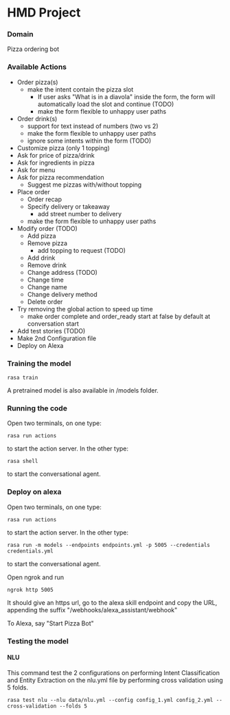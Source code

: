 # HMD Project

### Domain
Pizza ordering bot

### Available Actions
- Order pizza(s)
  - make the intent contain the pizza slot
    - If user asks "What is in a diavola" inside the form, the form will automatically load the slot and continue (TODO)
    - make the form flexible to unhappy user paths
- Order drink(s) 
  - support for text instead of numbers (two vs 2)
  - make the form flexible to unhappy user paths
  - ignore some intents within the form (TODO)
- Customize pizza (only 1 topping)
- Ask for price of pizza/drink
- Ask for ingredients in pizza
- Ask for menu
- Ask for pizza recommendation
  - Suggest me pizzas with/without topping
- Place order
  - Order recap
  - Specify delivery or takeaway
    - add street number to delivery
  - make the form flexible to unhappy user paths
- Modify order (TODO)
  - Add pizza
  - Remove pizza
    - add topping to request (TODO)
  - Add drink 
  - Remove drink
  - Change address (TODO)
  - Change time
  - Change name
  - Change delivery method
  - Delete order
- Try removing the global action to speed up time
  - make order complete and order_ready start at false by default at conversation start
- Add test stories (TODO)
- Make 2nd Configuration file
- Deploy on Alexa

### Training the model

```
rasa train
```

A pretrained model is also available in /models folder.

### Running the code

Open two terminals, on one type:

```
rasa run actions
```
to start the action server. In the other type:
```
rasa shell
```
to start the conversational agent.

### Deploy on alexa

Open two terminals, on one type:

```
rasa run actions
```
to start the action server. In the other type:
```
rasa run -m models --endpoints endpoints.yml -p 5005 --credentials credentials.yml
```
to start the conversational agent.

Open ngrok and run 
```
ngrok http 5005
```
It should give an https url, go to the alexa skill endpoint and copy the URL, appending the suffix "/webhooks/alexa_assistant/webhook"

To Alexa, say "Start Pizza Bot"
### Testing the model

#### NLU

This command test the 2 configurations on performing Intent Classification and Entity Extraction on the nlu.yml file by performing cross validation using 5 folds.
```
rasa test nlu --nlu data/nlu.yml --config config_1.yml config_2.yml --cross-validation --folds 5
```